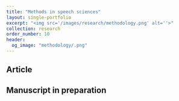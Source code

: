 ```yaml
---
title: "Methods in speech sciences"
layout: single-portfolio
excerpt: "<img src='/images/research/methodology.png' alt=''>"
collection: research
order_number: 10
header: 
  og_image: "methodology/.png"
---
```




## Article


## Manuscript in preparation


